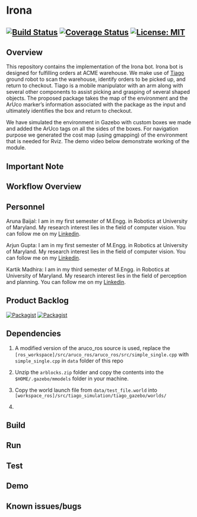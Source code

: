 # Irona
[![Build Status](https://travis-ci.org/kartikmadhira1/irona.svg?branch=master)](https://travis-ci.org/kartikmadhira1/irona)
[![Coverage Status](https://coveralls.io/repos/github/kartikmadhira1/irona/badge.svg?branch=master)](https://coveralls.io/github/kartikmadhira1/irona?branch=master)
[![License: MIT](https://img.shields.io/badge/License-MIT-yellow.svg)](https://opensource.org/licenses/MIT)
---

## Overview
This repository contains the implementation of the Irona bot. Irona bot is designed for fulfilling orders at ACME warehouse. We make use of [Tiago](http://wiki.ros.org/Robots/TIAGo) ground robot to scan the warehouse, identify orders to be picked up, and return to checkout. Tiago is a mobile manipulator with an arm along with several other components to assist picking and grasping of several shaped objects. The proposed package takes the map of the environment and the ArUco marker’s information associated with the package as the input and ultimately identifies the box and return to checkout.

We have simulated the environment in Gazebo with custom boxes we made and added the ArUco tags on all the sides of the boxes. For navigation purpose we generated the cost map (using gmapping) of the environment that is needed for Rviz. The demo video below demonstrate working of the module.

## Important Note

## Workflow Overview

## Personnel
Aruna Baijal: I am in my first semester of M.Engg. in Robotics at University of Maryland. My research interest lies in the field of computer vision. You can follow me on my [Linkedin](www.linkedin.com/in/arunabaijal).

Arjun Gupta: I am in my first semester of M.Engg. in Robotics at University of Maryland. My research interest lies in the field of computer vision. You can follow me on my [Linkedin](https://www.linkedin.com/in/arjung27/).

Kartik Madhira: I am in my third semester of M.Engg. in Robotics at University of Maryland. My research interest lies in the field of perception and planning. You can follow me on my [Linkedin](https://www.linkedin.com/in/kartik-madhira-aa1555115/).

## Product Backlog
[![Packagist](https://img.shields.io/badge/AIP-Backlog-orange)](https://docs.google.com/spreadsheets/d/1VPSi_rlRrJmCR6A3MWS8m1NzFee9nrs-7Fvtm07FDjw/edit?usp=sharing)
[![Packagist](https://img.shields.io/badge/AIP-Sprint-brightgreen)](https://docs.google.com/document/d/1W-qpNAWPG2eSJVatFzp8255uD5t4aVNCYX3F4T-HzEI/edit)

## Dependencies
1. A modified version of the aruco_ros source is used, replace the `[ros_workspace]/src/aruco_ros/aruco_ros/src/simple_single.cpp` with `simple_single.cpp` in `data` folder of this repo

1. Unzip the `arblocks.zip` folder and copy the contents into the `$HOME/.gazebo/mmodels` folder in your machine. 

1. Copy the world launch file from `data/test_file.world` into `[workspace_ros]/src/tiago_simulation/tiago_gazebo/worlds/` 
1. 

## Build

## Run

## Test

## Demo

## Known issues/bugs
